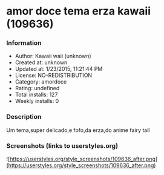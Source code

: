 # amor doce tema erza kawaii (109636)

### Information
- Author: Kawaii waii (unknown)
- Created at: unknown
- Updated at: 1/23/2015, 11:21:44 PM
- License: NO-REDISTRIBUTION
- Category: amordoce
- Rating: undefined
- Total installs: 127
- Weekly installs: 0


### Description
Um tema,super delicado,e fofo,da erza,do anime fairy tail


### Screenshots (links to userstyles.org)
![https://userstyles.org/style_screenshots/109636_after.png](https://userstyles.org/style_screenshots/109636_after.png)


